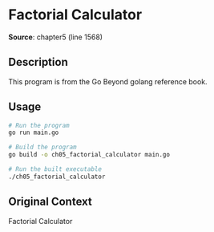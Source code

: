 # Factorial Calculator

**Source**: chapter5 (line 1568)

## Description

This program is from the Go Beyond golang reference book.

## Usage

```bash
# Run the program
go run main.go

# Build the program
go build -o ch05_factorial_calculator main.go

# Run the built executable
./ch05_factorial_calculator
```

## Original Context

Factorial Calculator
